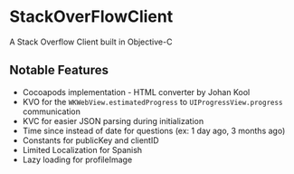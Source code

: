 StackOverFlowClient
===================
A Stack Overflow Client built in Objective-C

Notable Features
-----------------
- Cocoapods implementation - HTML converter by Johan Kool
- KVO for the `WKWebView.estimatedProgress` to `UIProgressView.progress` communication
- KVC for easier JSON parsing during initialization
- Time since instead of date for questions (ex: 1 day ago, 3 months ago)
- Constants for publicKey and clientID
- Limited Localization for Spanish
- Lazy loading for profileImage
